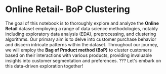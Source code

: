 # Online Retail- BoP Clustering
<p>The goal of this notebook is to thoroughly explore and analyze the <strong>Online Retail</strong> dataset employing a range of data science methodologies, notably including exploratory data analysis (EDA), preprocessing, and clustering algorithms. Our primary aim is to delve into customer purchase behavior and discern intricate patterns within the dataset. Throughout our journey, we will employ the <strong>Bag of Product method (BoP)</strong> to cluster customers based on their interactions with various products, providing invaluable insights into customer segmentation and preferences. ??? Let's embark on this data-driven exploration together!</p>
